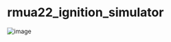 # rmua22_ignition_simulator

![image](https://user-images.githubusercontent.com/56622077/140085032-0a5dbb18-4f9d-4960-b712-c8886da517ee.png)


